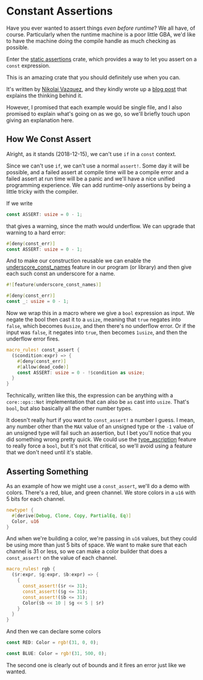 # Constant Assertions

Have you ever wanted to assert things _even before runtime_? We all have, of
course. Particularly when the runtime machine is a poor little GBA, we'd like to
have the machine doing the compile handle as much checking as possible.

Enter the [static assertions](https://docs.rs/static_assertions/) crate, which
provides a way to let you assert on a `const` expression.

This is an amazing crate that you should definitely use when you can.

It's written by [Nikolai Vazquez](https://github.com/nvzqz), and they kindly
wrote up a [blog
post](https://nikolaivazquez.com/posts/programming/rust-static-assertions/) that
explains the thinking behind it.

However, I promised that each example would be single file, and I also promised
to explain what's going on as we go, so we'll briefly touch upon giving an
explanation here.

## How We Const Assert

Alright, as it stands (2018-12-15), we can't use `if` in a `const` context.

Since we can't use `if`, we can't use a normal `assert!`. Some day it will be
possible, and a failed assert at compile time will be a compile error and a
failed assert at run time will be a panic and we'll have a nice unified
programming experience. We can add runtime-only assertions by being a little
tricky with the compiler.

If we write

```rust
const ASSERT: usize = 0 - 1;
```

that gives a warning, since the math would underflow. We can upgrade that
warning to a hard error:

```rust
#[deny(const_err)]
const ASSERT: usize = 0 - 1;
```

And to make our construction reusable we can enable the
[underscore_const_names](https://github.com/rust-lang/rust/issues/54912) feature
in our program (or library) and then give each such const an underscore for a
name.

```rust
#![feature(underscore_const_names)]

#[deny(const_err)]
const _: usize = 0 - 1;
```

Now we wrap this in a macro where we give a `bool` expression as input. We
negate the bool then cast it to a `usize`, meaning that `true` negates into
`false`, which becomes `0usize`, and then there's no underflow error. Or if the
input was `false`, it negates into `true`, then becomes `1usize`, and then the
underflow error fires.

```rust
macro_rules! const_assert {
  ($condition:expr) => {
    #[deny(const_err)]
    #[allow(dead_code)]
    const ASSERT: usize = 0 - !$condition as usize;
  }
}
```

Technically, written like this, the expression can be anything with a
`core::ops::Not` implementation that can also be `as` cast into `usize`. That's
`bool`, but also basically all the other number types.

It doesn't really hurt if you want to `const_assert!` a number I guess. I mean,
any number other than the `MAX` value of an unsigned type or the `-1` value of
an unsigned type will fail such an assertion, but I bet you'll notice that you
did something wrong pretty quick. We could use the
[type_ascription](https://github.com/rust-lang/rust/issues/23416) feature to
really force a `bool`, but it's not that critical, so we'll avoid using a
feature that we don't need until it's stable.

## Asserting Something

As an example of how we might use a `const_assert`, we'll do a demo with colors.
There's a red, blue, and green channel. We store colors in a `u16` with 5 bits
for each channel.

```rust
newtype! {
  #[derive(Debug, Clone, Copy, PartialEq, Eq)]
  Color, u16
}
```

And when we're building a color, we're passing in `u16` values, but they could
be using more than just 5 bits of space. We want to make sure that each channel
is 31 or less, so we can make a color builder that does a `const_assert!` on the
value of each channel.

```rust
macro_rules! rgb {
  ($r:expr, $g:expr, $b:expr) => {
    {
      const_assert!($r <= 31);
      const_assert!($g <= 31);
      const_assert!($b <= 31);
      Color($b << 10 | $g << 5 | $r)
    }
  }
}
```

And then we can declare some colors

```rust
const RED: Color = rgb!(31, 0, 0);

const BLUE: Color = rgb!(31, 500, 0);
```

The second one is clearly out of bounds and it fires an error just like we
wanted.
